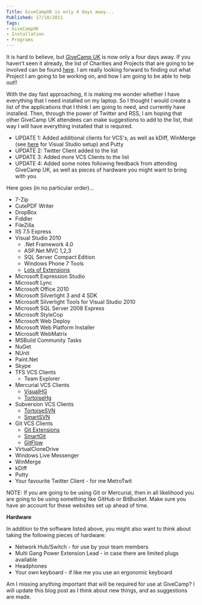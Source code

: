 ```yaml
---
Title: GiveCampUK is only 4 days away...
Published: 17/10/2011
Tags:
- GiveCampUK
- Installation
- Programs
---
```


It is hard to believe, but [GiveCamp UK](http://www.givecamp.org.uk/) is now only a four days away. If you haven’t seen it already, the list of Charities and Projects that are going to be involved can be found [here](http://www.givecamp.org.uk/blog/introducing-our-givecamp-uk-2011-charity-projects). I am really looking forward to finding out what Project I am going to be working on, and how I am going to be able to help out!!

With the day fast approaching, it is making me wonder whether I have everything that I need installed on my laptop. So I thought I would create a list of the applications that I think I am going to need, and currently have installed. Then, through the power of Twitter and RSS, I am hoping that other GiveCamp UK attendees can make suggestions to add to the list, that way I will have everything installed that is required.

- UPDATE 1: Added additional clients for VCS's, as well as kDiff, WinMerge (see [here](http://www.gep13.co.uk/blog/?p=188) for Visual Studio setup) and Putty 
- UPDATE 2: Twitter Client added to the list 
- UPDATE 3: Added more VCS Clients to the list 
- UPDATE 4: Added some notes following feedback from attending GiveCamp UK, as well as pieces of hardware you might want to bring with you 
 
Here goes (in no particular order)…

- 7-Zip 
- CutePDF Writer 
- DropBox 
- Fiddler 
- FileZilla 
- IIS 7.5 Express 
- Visual Studio 2010             
  - .Net Framework 4.0 
  - ASP.Net MVC 1,2,3 
  - SQL Server Compact Edition 
  - Windows Phone 7 Tools 
  - [Lots of Extensions](http://www.gep13.co.uk/blog/visual-studio-2010-extensions)
- Microsoft Expression Studio 
- Microsoft Lync 
- Microsoft Office 2010 
- Microsoft Silverlight 3 and 4 SDK 
- Microsoft Silverlight Tools for Visual Studio 2010 
- Microsoft SQL Server 2008 Express 
- Microsoft StyleCop 
- Microsoft Web Deploy 
- Microsoft Web Platform Installer 
- Microsoft WebMatrix 
- MSBuild Community Tasks 
- NuGet 
- NUnit 
- Paint.Net 
- Skype 
- TFS VCS Clients             
  - Team Explorer 
- Mercurial VCS Clients             
  - [VisualHG](http://visualhg.codeplex.com/)
  - [TortoiseHg](http://tortoisehg.bitbucket.org/)
- Subversion VCS Clients             
  - [TortoiseSVN](http://tortoisesvn.tigris.org/)
  - [SmartSVN](http://www.syntevo.com/smartsvn/index.html)
- Git VCS Clients             
  - [Git Extensions](http://code.google.com/p/gitextensions/)
  - [SmartGit](http://www.syntevo.com/smartgit/index.html)
  - [GitFlow](https://github.com/nvie/gitflow)
- VirtualCloneDrive 
- Windows Live Messenger 
- WinMerge 
- kDiff 
- Putty 
- Your favourite Twitter Client - for me MetroTwit 
 

NOTE: If you are going to be using Git or Mercurial, then in all likelihood you are going to be using something like GitHub or BitBucket. Make sure you have an account for these websites set up ahead of time.

**Hardware**

In addition to the software listed above, you might also want to think about taking the following pieces of hardware:
    
- Network Hub/Switch - for use by your team members 
- Multi Gang Power Extension Lead - in case there are limited plugs available 
- Headphones 
- Your own keyboard - if like me you use an ergonomic keyboard 

Am I missing anything important that will be required for use at GiveCamp? I will update this blog post as I think about new things, and as suggestions are made.
